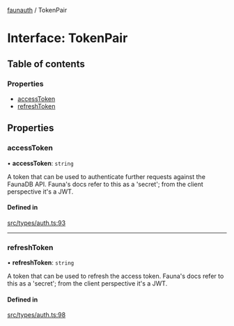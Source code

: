 [faunauth](../index.md) / TokenPair

# Interface: TokenPair

## Table of contents

### Properties

- [accessToken](TokenPair.md#accesstoken)
- [refreshToken](TokenPair.md#refreshtoken)

## Properties

### accessToken

• **accessToken**: `string`

A token that can be used to authenticate further requests against the FaunaDB API. Fauna's
docs refer to this as a 'secret'; from the client perspective it's a JWT.

#### Defined in

[src/types/auth.ts:93](https://github.com/alexnitta/faunauth/blob/f5a1862/src/types/auth.ts#L93)

___

### refreshToken

• **refreshToken**: `string`

A token that can be used to refresh the access token. Fauna's docs refer to this as a
'secret'; from the client perspective it's a JWT.

#### Defined in

[src/types/auth.ts:98](https://github.com/alexnitta/faunauth/blob/f5a1862/src/types/auth.ts#L98)
